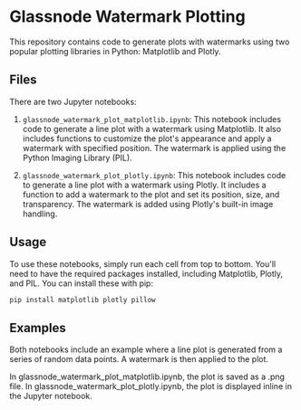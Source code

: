 # Glassnode Watermark Plotting

This repository contains code to generate plots with watermarks using two popular plotting libraries in Python: Matplotlib and Plotly.

## Files

There are two Jupyter notebooks:

1. `glassnode_watermark_plot_matplotlib.ipynb`: This notebook includes code to generate a line plot with a watermark using Matplotlib. It also includes functions to customize the plot's appearance and apply a watermark with specified position. The watermark is applied using the Python Imaging Library (PIL).

2. `glassnode_watermark_plot_plotly.ipynb`: This notebook includes code to generate a line plot with a watermark using Plotly. It includes a function to add a watermark to the plot and set its position, size, and transparency. The watermark is added using Plotly's built-in image handling.

## Usage

To use these notebooks, simply run each cell from top to bottom. You'll need to have the required packages installed, including Matplotlib, Plotly, and PIL. You can install these with pip:

```bash
pip install matplotlib plotly pillow
```

## Examples
Both notebooks include an example where a line plot is generated from a series of random data points. A watermark is then applied to the plot.

In glassnode_watermark_plot_matplotlib.ipynb, the plot is saved as a .png file. In glassnode_watermark_plot_plotly.ipynb, the plot is displayed inline in the Jupyter notebook.
